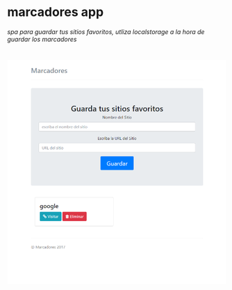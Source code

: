 # marcadores app

###### spa para guardar tus sitios favoritos, utliza localstorage a la hora de guardar los marcadores

# ![preview](https://github.com/fedeatanasoff/marcadores/blob/master/marcadores.png)